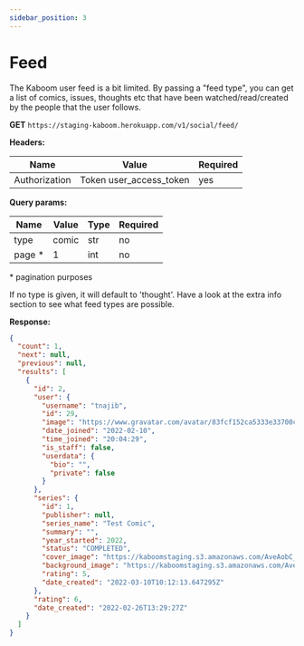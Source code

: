 ```yaml
---
sidebar_position: 3
---
```


# Feed

The Kaboom user feed is a bit limited. By passing a "feed type", you can get a list of comics, issues, thoughts etc that have been watched/read/created by the people that the user follows.

**GET** `https://staging-kaboom.herokuapp.com/v1/social/feed/`

**Headers:**

| Name          | Value                   | Required   |
|---------------|-------------------------|------------|
| Authorization | Token user_access_token | yes        |

**Query params:**

| Name                | Value      | Type       | Required  |
|---------------------|------------|------------|-----------|
| type                | comic      | str        | no        |
| page *              | 1          | int        | no        |

\* pagination purposes

If no type is given, it will default to 'thought'. Have a look at the extra info section to see what feed types are possible.

**Response:**

```json
{
  "count": 1,
  "next": null,
  "previous": null,
  "results": [
    {
      "id": 2,
      "user": {
        "username": "tnajib",
        "id": 29,
        "image": "https://www.gravatar.com/avatar/83fcf152ca5333e33700c00ee62d9e73?default=retro",
        "date_joined": "2022-02-10",
        "time_joined": "20:04:29",
        "is_staff": false,
        "userdata": {
          "bio": "",
          "private": false
        }
      },
      "series": {
        "id": 1,
        "publisher": null,
        "series_name": "Test Comic",
        "summary": "",
        "year_started": 2022,
        "status": "COMPLETED",
        "cover_image": "https://kaboomstaging.s3.amazonaws.com/AveAobC_LF9uyQV.png",
        "background_image": "https://kaboomstaging.s3.amazonaws.com/AveAobC_LF9uyQV.png",
        "rating": 5,
        "date_created": "2022-03-10T10:12:13.647295Z"
      },
      "rating": 6,
      "date_created": "2022-02-26T13:29:27Z"
    }
  ]
}
```